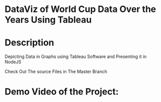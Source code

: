 # DataViz of World Cup Data Over the Years Using Tableau

# Description
Depicting Data in Graphs using Tableau Software and Presenting it in NodeJS

Check Out The source Files in The Master Branch


# Demo Video of the Project:


